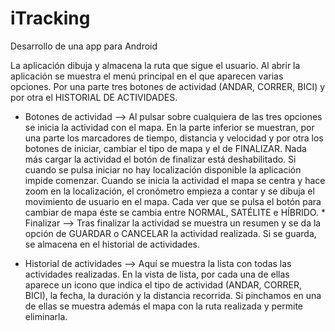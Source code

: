 # iTracking
Desarrollo de una app para Android

La aplicación dibuja y almacena la ruta que sigue el usuario. 
Al abrir la aplicación se muestra el menú principal en el que aparecen varias opciones. Por una parte tres botones de actividad (ANDAR, CORRER, BICI) y por otra el HISTORIAL DE ACTIVIDADES.

* Botones de actividad --> Al pulsar sobre cualquiera de las tres opciones se inicia la actividad con el mapa. En la parte inferior se muestran, por una parte los marcadores de tiempo, distancia y velocidad y por otra los botones de iniciar, cambiar el tipo de mapa y el de FINALIZAR. Nada más cargar la actividad el botón de finalizar está deshabilitado. Si cuando se pulsa iniciar no hay localización disponible la aplicación impide comenzar. Cuando se inicia la actividad el mapa se centra y hace zoom en la localización, el cronómetro empieza a contar y se dibuja el movimiento de usuario en el mapa. Cada ver que se pulsa el botón para cambiar de mapa éste se cambia entre NORMAL, SATÉLITE e HÍBRIDO.
      * Finalizar --> Tras finalizar la actividad se muestra un resumen y se da la opción de GUARDAR o CANCELAR la actividad realizada. Si se guarda, se almacena en el historial de actividades.
      
* Historial de actividades --> Aquí se muestra la lista con todas las actividades realizadas. En la vista de lista, por cada una de ellas aparece un icono que indica el tipo de actividad (ANDAR, CORRER, BICI), la fecha, la duración y la distancia recorrida. Si pinchamos en una de ellas se muestra además el mapa con la ruta realizada y permite eliminarla.
